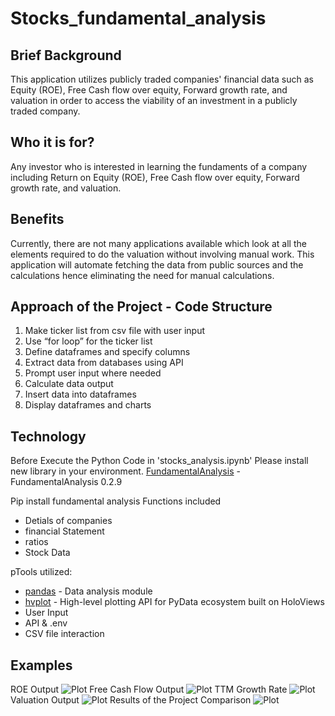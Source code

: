 # Stocks_fundamental_analysis

## Brief Background
This application utilizes publicly traded companies' financial data such as Equity (ROE), Free Cash flow over equity, Forward growth rate, and valuation in order to access the viability of an investment in a publicly traded company.

## Who it is for?
Any investor who is interested in learning the fundaments of a company including Return on Equity (ROE), Free Cash flow over equity, Forward growth rate, and valuation.

## Benefits
Currently, there are not many applications available which look at all the elements required to do the valuation without involving manual work. This application will automate fetching the data from public sources and the calculations hence eliminating the need for manual calculations.

## Approach of the Project - Code Structure

1. Make ticker list from csv file with user input
2. Use “for loop” for the ticker list
3. Define dataframes and specify columns
4. Extract data from databases using API
5. Prompt user input where needed
6. Calculate data output
7. Insert data into dataframes
8. Display dataframes and charts

## Technology

Before Execute the Python Code in 'stocks_analysis.ipynb' Please install new library in your environment.
[FundamentalAnalysis](https://pypi.org/project/FundamentalAnalysis/) - FundamentalAnalysis 0.2.9

Pip install fundamental analysis
Functions included
- Detials of companies
- financial Statement
- ratios
- Stock Data

pTools utilized:
* [pandas](https://pandas.pydata.org/pandas-docs/stable/) - Data analysis module
* [hvplot](https://hvplot.holoviz.org/getting_started/index.html) - High-level plotting API for PyData ecosystem built on HoloViews
* User Input
* API & .env
* CSV file interaction


## Examples
ROE Output
![Plot](https://github.com/jrizvi01/stocks_fundamental_analysis/blob/main/Resources/ROEoutput.png)
Free Cash Flow Output
![Plot](https://github.com/jrizvi01/stocks_fundamental_analysis/blob/main/Resources/FreeCashoutput.png)
TTM Growth Rate
![Plot](https://github.com/jrizvi01/stocks_fundamental_analysis/blob/main/Resources/TTMgrowth.png)
Valuation Output
![Plot](https://github.com/jrizvi01/stocks_fundamental_analysis/blob/main/Resources/Valoutput.png)
Results of the Project Comparison
![Plot](https://github.com/jrizvi01/stocks_fundamental_analysis/blob/main/Resources/Comparison.png)


